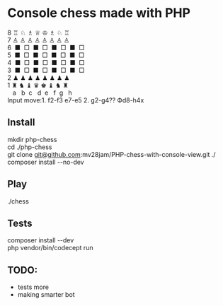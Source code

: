 # Console chess made with PHP 
8 ♖ ♘ ♗ ♕ ♔ ♗ ♘ ♖  
7 ♙ ♙ ♙ ♙ ♙ ♙ ♙ ♙  
6&nbsp; ■&nbsp; □&nbsp; ■&nbsp; □&nbsp; ■&nbsp; □&nbsp; ■&nbsp; □  
5&nbsp; ■&nbsp; □&nbsp; ■&nbsp; □&nbsp; ■&nbsp; □&nbsp; ■&nbsp; □  
4&nbsp; ■&nbsp; □&nbsp; ■&nbsp; □&nbsp; ■&nbsp; □&nbsp; ■&nbsp; □  
3&nbsp; ■&nbsp; □&nbsp; ■&nbsp; □&nbsp; ■&nbsp; □&nbsp; ■&nbsp; □  
2 ♟ ♟ ♟ ♟ ♟ ♟ ♟ ♟  
1 ♜ ♞ ♝ ♛ ♚ ♝ ♞ ♜  
&nbsp;&nbsp;&nbsp;a &nbsp;&nbsp;b &nbsp;c &nbsp;&nbsp;d &nbsp;e &nbsp;&nbsp;f &nbsp;g &nbsp;&nbsp;h  
Input move:1. f2-f3 e7-e5 2. g2-g4?? Фd8-h4x

## Install
mkdir php-chess  
cd ./php-chess  
git clone git@github.com:mv28jam/PHP-chess-with-console-view.git ./  
composer install --no-dev  

## Play
./chess

## Tests
composer install --dev  
php vendor/bin/codecept run

## TODO:
- tests more
- making smarter bot 
